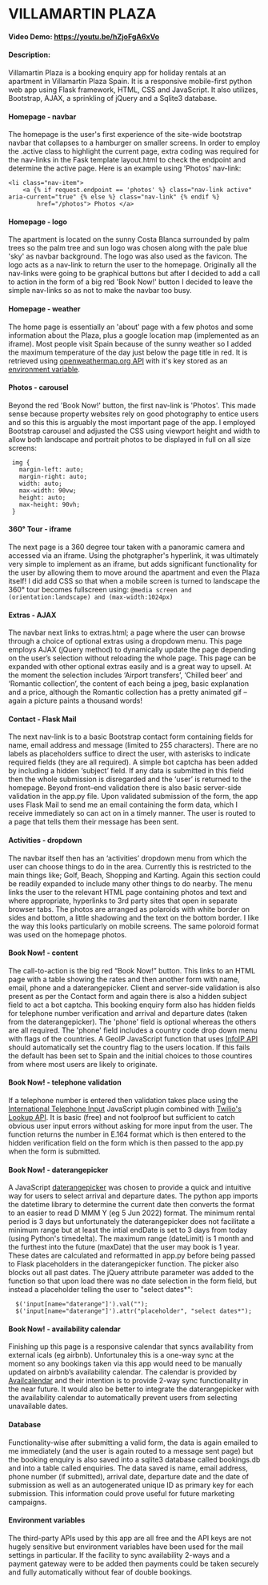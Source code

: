 # VILLAMARTIN PLAZA
#### Video Demo:  https://youtu.be/hZjoFgA6xVo
#### Description:
Villamartin Plaza is a booking enquiry app for holiday rentals at an apartment in Villamartín Plaza Spain. It is a responsive mobile-first python web app using Flask framework, HTML, CSS and JavaScript. It also utilizes, Bootstrap, AJAX, a sprinkling of jQuery and a Sqlite3 database.

#### **Homepage - navbar**
The homepage is the user's first experience of the site-wide bootstrap navbar that collapses to a hamburger on smaller screens. In order to employ the .active class to highlight the current page, extra coding was required for the nav-links in the Fask template layout.html to check the endpoint and determine the active page. Here is an example using 'Photos' nav-link:
```
<li class="nav-item">
    <a {% if request.endpoint == 'photos' %} class="nav-link active" aria-current="true" {% else %} class="nav-link" {% endif %}
        href="/photos"> Photos </a>
```

#### **Homepage - logo**
The apartment is located on the sunny Costa Blanca surrounded by palm trees so the palm tree and sun logo was chosen along with the pale blue 'sky' as navbar background. The logo was also used as the favicon. The logo acts as a nav-link to return the user to the homepage. Originally all the nav-links were going to be graphical buttons but after I decided to add a call to action in the form of a big red 'Book Now!' button I decided to leave the simple nav-links so as not to make the navbar too busy.

#### **Homepage - weather**
The home page is essentially an 'about' page with a few photos and some information about the Plaza, plus a google location map (implemented as an iframe). Most people visit Spain because of the sunny weather so I added the maximum temperature of the day just below the page title in red. It is retrieved using [openweathermap.org API](https://openweathermap.org/api) with it's key stored as an [environment variable](#Environment-variables).

#### **Photos - carousel**
Beyond the red 'Book Now!' button, the first nav-link is 'Photos'. This made sense because property websites rely on good photography to entice users and so this this is arguably the most important page of the app. I employed Bootstrap carousel and adjusted the CSS using viewport height and width to allow both landscape and portrait photos to be displayed in full on all size screens:
```
 img {
   margin-left: auto;
   margin-right: auto;
   width: auto;
   max-width: 90vw;
   height: auto;
   max-height: 90vh;
 }
 ```

#### **360° Tour - iframe**
The next page is a 360 degree tour taken with a panoramic camera and accessed via an iframe. Using the photgrapher's hyperlink, it was ultimately very simple to implement as an iframe, but adds significant functionality for the user by allowing them to move around the apartment and even the Plaza itself! I did add CSS so that when a mobile screen is turned to landscape the 360° tour becomes fullscreen using: `@media screen and (orientation:landscape) and (max-width:1024px)`

#### **Extras - AJAX**
The navbar next links to extras.html; a page where the user can browse through a choice of optional extras using a dropdown menu. This page employs AJAX (jQuery method) to dynamically update the page depending on the user’s selection without reloading the whole page. This page can be expanded with other optional extras easily and is a great way to upsell. At the moment the selection includes ‘Airport transfers’, ‘Chilled beer’ and ‘Romantic collection’, the content of each being a jpeg, basic explanation and a price, although the Romantic collection has a pretty animated gif – again a picture paints a thousand words!

#### **Contact - Flask Mail**
The next nav-link is to a basic Bootstrap contact form containing fields for name, email address and message (limited to 255 characters). There are no labels as placeholders suffice to direct the user, with asterisks to indicate required fields (they are all required). A simple bot captcha has been added by including a hidden ‘subject’ field. If any data is submitted in this field then the whole submission is disregarded and the ‘user’ is returned to the homepage. Beyond front–end validation there is also basic server-side validation in the app.py file. Upon validated submission of the form, the app uses Flask Mail to send me an email containing the form data, which I receive immediately so can act on in a timely manner. The user is routed to a page that tells them their message has been sent.

#### **Activities - dropdown**
The navbar itself then has an ‘activities’ dropdown menu from which the user can choose things to do in the area. Currently this is restricted to the main things like; Golf, Beach, Shopping and Karting. Again this section could be readily expanded to include many other things to do nearby. The menu links the user to the relevant HTML page containing photos and text and where appropriate, hyperlinks to 3rd party sites that open in separate browser tabs. The photos are arranged as polaroids with white border on sides and bottom, a little shadowing and the text on the bottom border. I like the way this looks particularly on mobile screens. The same poloroid format was used on the homepage photos.

#### **Book Now! - content**
The call-to-action is the big red “Book Now!” button. This links to an HTML page with a table showing the rates and then another form with name, email, phone and a daterangepicker.  Client and server-side validation is also present as per the Contact form and again there is also a hidden subject field to act a bot captcha. This booking enquiry form also has hidden fields for telephone number verification and arrival and departure dates (taken from the daterangepicker). The 'phone' field is optional whereas the others are all required. The 'phone' field includes a country code drop down menu with flags of the countries. A GeoIP JavaScript function that uses [InfoIP API](https://infoip.io/) should automatically set the country flag to the users location. If this fails the default has been set to Spain and the initial choices to those countires from where most users are likely to originate.

#### **Book Now! - telephone validation**
If a telephone number is entered then validation takes place using the [International Telephone Input](https://intl-tel-input.com/) JavaScript plugin combined with [Twilio's Lookup API](https://www.twilio.com/blog/validate-phone-number-input). It is basic (free) and not foolproof but sufficient to catch obvious user input errors without asking for more input from the user. The function returns the number in E.164 format which is then entered to the hidden verification field on the form which is then passed to the app.py when the form is submitted.

#### **Book Now! - daterangepicker**
A JavaScript [daterangepicker](https://www.daterangepicker.com/) was chosen to provide a quick and intuitive way for users to select arrival and departure dates. The python app imports the datetime library to determine the current date then converts the format to an easier to read D MMM Y (eg 5 Jun 2022) format. The minimum rental period is 3 days but unfortunately the daterangepicker does not facilitate a minimum range but at least the intial endDate is set to 3 days from today (using Python's timedelta). The maximum range (dateLimit) is 1 month and the furthest into the future (maxDate) that the user may book is 1 year. These dates are calculated and reformatted in app.py before being passed to Flask placeholders in the daterangepicker function. The picker also blocks out all past dates. The jQuery attribute parameter was added to the function so that upon load there was no date selection in the form field, but instead a placeholder telling the user to "select dates*":
```
  $('input[name="daterange"]').val("");
  $('input[name="daterange"]').attr("placeholder", "select dates*");
 ```

#### **Book Now! - availability calendar**
Finishing up this page is a responsive calendar that syncs availability from external icals (eg airbnb). Unfortunaley this is a one-way sync at the moment so any bookings taken via this app would need to be manually updated on airbnb’s availability calendar. The calendar is provided by [Availcalendar](https://www.availcalendar.com/) and their intention is to provide 2-way sync functionality in the near future. It would also be better to integrate the daterangepicker with the availability calendar to automatically prevent users from selecting unavailable dates.

#### **Database**
Functionality-wise after submitting a valid form, the data is again emailed to me immediately (and the user is again routed to a message sent page) but the booking enquiry is also saved into a sqlite3 database called bookings.db and into a table called enquiries. The data saved is name, email address, phone number (if submitted), arrival date, departure date and the date of submission as well as an autogenerated unique ID as primary key for each submission. This information could prove useful for future marketing campaigns.

#### **Environment variables**
The third-party APIs used by this app are all free and the API keys are not hugely sensitive but environment variables have been used for the mail settings in particular. If the facility to sync availability 2-ways and a payment gateway were to be added then payments could be taken securely and fully automatically without fear of double bookings.